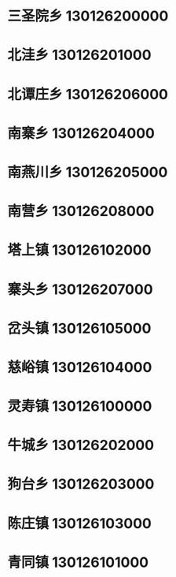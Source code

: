 # 三圣院乡 130126200000
# 北洼乡 130126201000
# 北谭庄乡 130126206000
# 南寨乡 130126204000
# 南燕川乡 130126205000
# 南营乡 130126208000
# 塔上镇 130126102000
# 寨头乡 130126207000
# 岔头镇 130126105000
# 慈峪镇 130126104000
# 灵寿镇 130126100000
# 牛城乡 130126202000
# 狗台乡 130126203000
# 陈庄镇 130126103000
# 青同镇 130126101000
